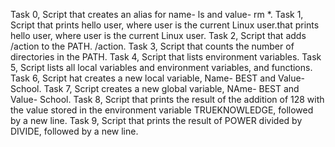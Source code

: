Task 0, Script that creates an alias for name- ls and value- rm *.
Task 1, Script that prints hello user, where user is the current Linux user.that prints hello user, where user is the current Linux user.
Task 2, Script that adds /action to the PATH. /action.
Task 3, Script that counts the number of directories in the PATH.
Task 4, Script that lists environment variables.
Task 5, Script lists all local variables and environment variables, and functions.
Task 6, Script hat creates a new local variable, Name- BEST and Value- School.
Task 7, Script creates a new global variable, NAme- BEST and Value- School.
Task 8, Script that prints the result of the addition of 128 with the value stored in the environment variable TRUEKNOWLEDGE, followed by a new line.
Task 9, Script that prints the result of POWER divided by DIVIDE, followed by a new line.
